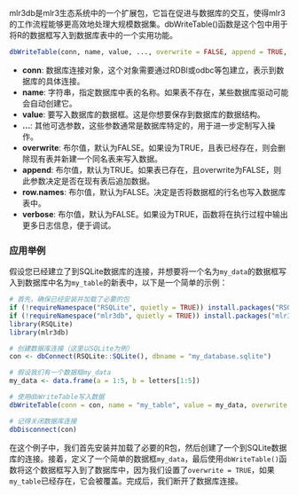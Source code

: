 mlr3db是mlr3生态系统中的一个扩展包，它旨在促进与数据库的交互，使得mlr3的工作流程能够更高效地处理大规模数据集。dbWriteTable()函数是这个包中用于将R的数据框写入到数据库表中的一个实用功能。

```r
dbWriteTable(conn, name, value, ..., overwrite = FALSE, append = TRUE, row.names = FALSE, verbose = FALSE)
```

- **conn**: 数据库连接对象，这个对象需要通过RDBI或odbc等包建立，表示到数据库的具体连接。
- **name**: 字符串，指定数据库中表的名称。如果表不存在，某些数据库驱动可能会自动创建它。
- **value**: 要写入数据库的数据框。这是你想要保存到数据库的数据结构。
- **...**: 其他可选参数，这些参数通常是数据库特定的，用于进一步定制写入操作。
- **overwrite**: 布尔值，默认为FALSE。如果设为TRUE，且表已经存在，则会删除现有表并新建一个同名表来写入数据。
- **append**: 布尔值，默认为TRUE。如果表已存在，且overwrite为FALSE，则此参数决定是否在现有表后追加数据。
- **row.names**: 布尔值，默认为FALSE。决定是否将数据框的行名也写入数据库表中。
- **verbose**: 布尔值，默认为FALSE。如果设为TRUE，函数将在执行过程中输出更多日志信息，便于调试。

### 应用举例

假设您已经建立了到SQLite数据库的连接，并想要将一个名为`my_data`的数据框写入到数据库中名为`my_table`的新表中，以下是一个简单的示例：

```r
# 首先，确保已经安装并加载了必要的包
if (!requireNamespace("RSQLite", quietly = TRUE)) install.packages("RSQLite")
if (!requireNamespace("mlr3db", quietly = TRUE)) install.packages("mlr3db")
library(RSQLite)
library(mlr3db)

# 创建数据库连接（这里以SQLite为例）
con <- dbConnect(RSQLite::SQLite(), dbname = "my_database.sqlite")

# 假设我们有一个数据框my_data
my_data <- data.frame(a = 1:5, b = letters[1:5])

# 使用dbWriteTable写入数据
dbWriteTable(conn = con, name = "my_table", value = my_data, overwrite = TRUE)

# 记得关闭数据库连接
dbDisconnect(con)
```

在这个例子中，我们首先安装并加载了必要的R包，然后创建了一个到SQLite数据库的连接。接着，定义了一个简单的数据框`my_data`，最后使用`dbWriteTable()`函数将这个数据框写入到了数据库中，因为我们设置了`overwrite = TRUE`，如果`my_table`已经存在，它会被覆盖。完成后，我们断开了数据库连接。